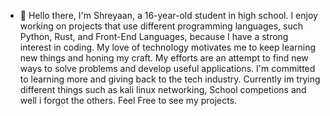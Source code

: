- 👋 Hello there, I'm Shreyaan, a 16-year-old student in high school. I enjoy working on projects that use different programming languages, such Python, Rust, and Front-End Languages, because I have a strong interest in coding. My love of technology motivates me to keep learning new things and honing my craft. My efforts are an attempt to find new ways to solve problems and develop useful applications. I'm committed to learning more and giving back to the tech industry. Currently im trying different things such as kali linux networking, School competions and well i forgot the others. Feel Free to see my projects.
